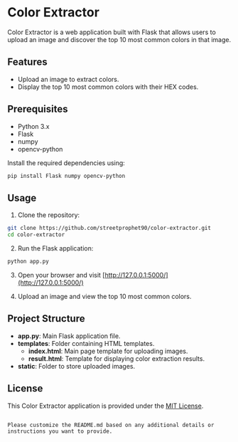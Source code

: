# Color Extractor

Color Extractor is a web application built with Flask that allows users to upload an image and discover the top 10 most common colors in that image.

## Features

- Upload an image to extract colors.
- Display the top 10 most common colors with their HEX codes.

## Prerequisites

- Python 3.x
- Flask
- numpy
- opencv-python

Install the required dependencies using:

```bash
pip install Flask numpy opencv-python
```

## Usage

1. Clone the repository:

```bash
git clone https://github.com/streetprophet90/color-extractor.git
cd color-extractor
```

2. Run the Flask application:

```bash
python app.py
```

3. Open your browser and visit [http://127.0.0.1:5000/](http://127.0.0.1:5000/)

4. Upload an image and view the top 10 most common colors.

## Project Structure

- **app.py**: Main Flask application file.
- **templates**: Folder containing HTML templates.
  - **index.html**: Main page template for uploading images.
  - **result.html**: Template for displaying color extraction results.
- **static**: Folder to store uploaded images.

## License

This Color Extractor application is provided under the [MIT License](LICENSE).
```

Please customize the README.md based on any additional details or instructions you want to provide.